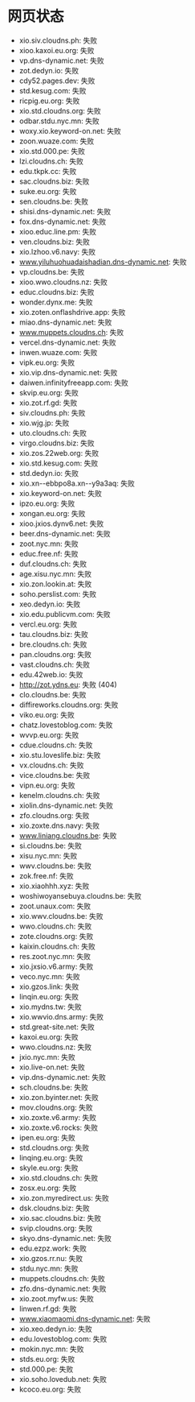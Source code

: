 # 网页状态
- xio.siv.cloudns.ph: 失败
- xioo.kaxoi.eu.org: 失败
- vp.dns-dynamic.net: 失败
- zot.dedyn.io: 失败
- cdy52.pages.dev: 失败
- std.kesug.com: 失败
- ricpig.eu.org: 失败
- xio.std.cloudns.org: 失败
- odbar.stdu.nyc.mn: 失败
- woxy.xio.keyword-on.net: 失败
- zoon.wuaze.com: 失败
- xio.std.000.pe: 失败
- lzi.cloudns.ch: 失败
- edu.tkpk.cc: 失败
- sac.cloudns.biz: 失败
- suke.eu.org: 失败
- sen.cloudns.be: 失败
- shisi.dns-dynamic.net: 失败
- fox.dns-dynamic.net: 失败
- xioo.educ.line.pm: 失败
- ven.cloudns.biz: 失败
- xio.lzhoo.v6.navy: 失败
- www.yiluhuohuadaishadian.dns-dynamic.net: 失败
- vp.cloudns.be: 失败
- xioo.wwo.cloudns.nz: 失败
- educ.cloudns.biz: 失败
- wonder.dynx.me: 失败
- xio.zoten.onflashdrive.app: 失败
- miao.dns-dynamic.net: 失败
- www.muppets.cloudns.ch: 失败
- vercel.dns-dynamic.net: 失败
- inwen.wuaze.com: 失败
- vipk.eu.org: 失败
- xio.vip.dns-dynamic.net: 失败
- daiwen.infinityfreeapp.com: 失败
- skvip.eu.org: 失败
- xio.zot.rf.gd: 失败
- siv.cloudns.ph: 失败
- xio.wjg.jp: 失败
- uto.cloudns.ch: 失败
- virgo.cloudns.biz: 失败
- xio.zos.22web.org: 失败
- xio.std.kesug.com: 失败
- std.dedyn.io: 失败
- xio.xn--ebbpo8a.xn--y9a3aq: 失败
- xio.keyword-on.net: 失败
- ipzo.eu.org: 失败
- xongan.eu.org: 失败
- xioo.jxios.dynv6.net: 失败
- beer.dns-dynamic.net: 失败
- zoot.nyc.mn: 失败
- educ.free.nf: 失败
- duf.cloudns.ch: 失败
- age.xisu.nyc.mn: 失败
- xio.zon.lookin.at: 失败
- soho.perslist.com: 失败
- xeo.dedyn.io: 失败
- xio.edu.publicvm.com: 失败
- vercl.eu.org: 失败
- tau.cloudns.biz: 失败
- bre.cloudns.ch: 失败
- pan.cloudns.org: 失败
- vast.cloudns.ch: 失败
- edu.42web.io: 失败
- http://zot.ydns.eu: 失败 (404)
- clo.cloudns.be: 失败
- diffireworks.cloudns.org: 失败
- viko.eu.org: 失败
- chatz.lovestoblog.com: 失败
- wvvp.eu.org: 失败
- cdue.cloudns.ch: 失败
- xio.stu.loveslife.biz: 失败
- vx.cloudns.ch: 失败
- vice.cloudns.be: 失败
- vipn.eu.org: 失败
- kenelm.cloudns.ch: 失败
- xiolin.dns-dynamic.net: 失败
- zfo.cloudns.org: 失败
- xio.zoxte.dns.navy: 失败
- www.liniang.cloudns.be: 失败
- si.cloudns.be: 失败
- xisu.nyc.mn: 失败
- wwv.cloudns.be: 失败
- zok.free.nf: 失败
- xio.xiaohhh.xyz: 失败
- woshiwoyansebuya.cloudns.be: 失败
- zoot.unaux.com: 失败
- xio.wwv.cloudns.be: 失败
- wwo.cloudns.ch: 失败
- zote.cloudns.org: 失败
- kaixin.cloudns.ch: 失败
- res.zoot.nyc.mn: 失败
- xio.jxsio.v6.army: 失败
- veco.nyc.mn: 失败
- xio.gzos.link: 失败
- linqin.eu.org: 失败
- xio.mydns.tw: 失败
- xio.wwvio.dns.army: 失败
- std.great-site.net: 失败
- kaxoi.eu.org: 失败
- wwo.cloudns.nz: 失败
- jxio.nyc.mn: 失败
- xio.live-on.net: 失败
- vip.dns-dynamic.net: 失败
- sch.cloudns.be: 失败
- xio.zon.byinter.net: 失败
- mov.cloudns.org: 失败
- xio.zoxte.v6.army: 失败
- xio.zoxte.v6.rocks: 失败
- ipen.eu.org: 失败
- std.cloudns.org: 失败
- linqing.eu.org: 失败
- skyle.eu.org: 失败
- xio.std.cloudns.ch: 失败
- zosx.eu.org: 失败
- xio.zon.myredirect.us: 失败
- dsk.cloudns.biz: 失败
- xio.sac.cloudns.biz: 失败
- svip.cloudns.org: 失败
- skyo.dns-dynamic.net: 失败
- edu.ezpz.work: 失败
- xio.gzos.rr.nu: 失败
- stdu.nyc.mn: 失败
- muppets.cloudns.ch: 失败
- zfo.dns-dynamic.net: 失败
- xio.zoot.myfw.us: 失败
- linwen.rf.gd: 失败
- www.xiaomaomi.dns-dynamic.net: 失败
- xio.xeo.dedyn.io: 失败
- edu.lovestoblog.com: 失败
- mokin.nyc.mn: 失败
- stds.eu.org: 失败
- std.000.pe: 失败
- xio.soho.lovedub.net: 失败
- kcoco.eu.org: 失败
